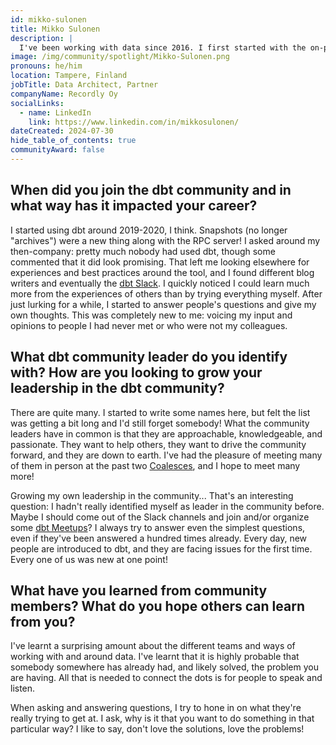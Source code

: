 ```yaml
---
id: mikko-sulonen
title: Mikko Sulonen
description: |
  I've been working with data since 2016. I first started with the on-prem SQL Server S-stack of SSIS, SSAS, SSRS. I did some QlikView and Qlik Sense, and some Power BI. Nowadays, I work mostly with Snowflake, Databricks, Azure, and dbt, of course. While tools and languages have come and gone, SQL has stayed. I've been a consultant for all of my professional life.
image: /img/community/spotlight/Mikko-Sulonen.png
pronouns: he/him
location: Tampere, Finland
jobTitle: Data Architect, Partner
companyName: Recordly Oy
socialLinks:
  - name: LinkedIn
    link: https://www.linkedin.com/in/mikkosulonen/
dateCreated: 2024-07-30
hide_table_of_contents: true
communityAward: false
---
```


## When did you join the dbt community and in what way has it impacted your career?

I started using dbt around 2019-2020, I think. Snapshots (no longer "archives") were a new thing along with the RPC server! I asked around my then-company: pretty much nobody had used dbt, though some commented that it did look promising. That left me looking elsewhere for experiences and best practices around the tool, and I found different blog writers and eventually the [dbt Slack](https://www.getdbt.com/community/join-the-community). I quickly noticed I could learn much more from the experiences of others than by trying everything myself. After just lurking for a while, I started to answer people's questions and give my own thoughts. This was completely new to me: voicing my input and opinions to people I had never met or who were not my colleagues.

## What dbt community leader do you identify with? How are you looking to grow your leadership in the dbt community?

There are quite many. I started to write some names here, but felt the list was getting a bit long and I'd still forget somebody! What the community leaders have in common is that they are approachable, knowledgeable, and passionate. They want to help others, they want to drive the community forward, and they are down to earth. I've had the pleasure of meeting many of them in person at the past two [Coalesces](https://coalesce.getdbt.com/), and I hope to meet many more!

Growing my own leadership in the community... That's an interesting question: I hadn't really identified myself as leader in the community before. Maybe I should come out of the Slack channels and join and/or organize some [dbt Meetups](https://www.meetup.com/pro/dbt/)? I always try to answer even the simplest questions, even if they've been answered a hundred times already. Every day, new people are introduced to dbt, and they are facing issues for the first time. Every one of us was new at one point!

## What have you learned from community members? What do you hope others can learn from you?

I've learnt a surprising amount about the different teams and ways of working with and around data. I've learnt that it is highly probable that somebody somewhere has already had, and likely solved, the problem you are having. All that is needed to connect the dots is for people to speak and listen.

When asking and answering questions, I try to hone in on what they're really trying to get at. I ask, why is it that you want to do something in that particular way? I like to say, don't love the solutions, love the problems!
